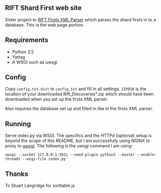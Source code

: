 ## RIFT Shard First web site

Sister project to [RIFT Firsts XML Parser](https://github.com/chennin/rift-xml-firsts-parser) which parses the shard firsts in to a database. This is the web page portion.

## Requirements

* Python 3.5
* Yattag
* A WSGI such as uwsgi

## Config

Copy `config.txt.dist` to `config.txt` and fill in all settings. `ZIPDIR` is the location of your downloaded Rift\_Discoveries\*.zip which should have been downloaded when you set up the firsts XML parser.

Also requires the database set up and filled in like in the firsts XML parser.

## Running

Serve index.py via WSGI. The specifics and the HTTPd (optional) setup is beyond the scope of this README, but I am successfully using NGINX to proxy to [uwsgi](https://uwsgi-docs.readthedocs.io/en/latest/Python.html). The following is the uwsgi command I am using:

    uwsgi --socket 127.0.0.1:3031 --need-plugin python3 --master --enable-threads --wsgi-file index.py

## Thanks

To Stuart Langridge for sorttable.js
